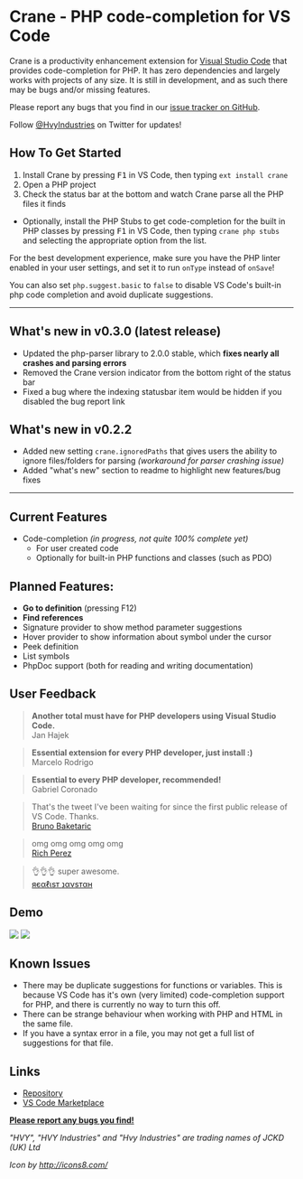 # Crane - PHP code-completion for VS Code

Crane is a productivity enhancement extension for [Visual Studio Code](http://code.visualstudio.com) that provides code-completion for PHP. It has zero dependencies and largely works with projects of any size. It is still in development, and as such there may be bugs and/or missing features.

Please report any bugs that you find in our [issue tracker on GitHub](https://github.com/HvyIndustries/crane/issues).

Follow [@HvyIndustries](https://twitter.com/HvyIndustries) on Twitter for updates!

## How To Get Started

1. Install Crane by pressing <kbd>F1</kbd> in VS Code, then typing `ext install crane`
2. Open a PHP project
3. Check the status bar at the bottom and watch Crane parse all the PHP files it finds

- Optionally, install the PHP Stubs to get code-completion for the built in PHP classes by pressing <kbd>F1</kbd> in VS Code, then typing `crane php stubs` and selecting the appropriate option from the list.

For the best development experience, make sure you have the PHP linter enabled in your user settings, and set it to run `onType` instead of `onSave`!

You can also set `php.suggest.basic` to `false` to disable VS Code's built-in php code completion and avoid duplicate suggestions.

---

## What's new in v0.3.0 (latest release)

- Updated the php-parser library to 2.0.0 stable, which **fixes nearly all crashes and parsing errors**
- Removed the Crane version indicator from the bottom right of the status bar
- Fixed a bug where the indexing statusbar item would be hidden if you disabled the bug report link

## What's new in v0.2.2

- Added new setting `crane.ignoredPaths` that gives users the ability to ignore files/folders for parsing _(workaround for parser crashing issue)_
- Added "what's new" section to readme to highlight new features/bug fixes

---

## Current Features

- Code-completion _(in progress, not quite 100% complete yet)_
  - For user created code
  - Optionally for built-in PHP functions and classes (such as PDO)

## Planned Features:

* **Go to definition** (pressing F12)
* **Find references**
* Signature provider to show method parameter suggestions
* Hover provider to show information about symbol under the cursor
* Peek definition
* List symbols
* PhpDoc support (both for reading and writing documentation)

## User Feedback

> **Another total must have for PHP developers using Visual Studio Code.**  
> Jan Hajek

> **Essential extension for every PHP developer, just install :)**  
> Marcelo Rodrigo

> **Essential to every PHP developer, recommended!**  
> Gabriel Coronado

> That's the tweet I've been waiting for since the first public release of VS Code. Thanks.  
> [Bruno Baketaric](https://twitter.com/laphblog/status/719631906598449152)

> omg omg omg omg omg  
> [Rich Perez](https://twitter.com/imperez/status/719645661461921793)

> 👌👌👌 super awesome.  
> [яєαℓιѕт נανѕтαн](https://twitter.com/RHJOfficial/status/719630044310740992)

## Demo

![](http://i.imgur.com/7128zNV.png)
![](http://i.imgur.com/CT2S3yX.gif)

## Known Issues

* There may be duplicate suggestions for functions or variables. This is because VS Code has it's own (very limited) code-completion support for PHP, and there is currently no way to turn this off.
* There can be strange behaviour when working with PHP and HTML in the same file.
* If you have a syntax error in a file, you may not get a full list of suggestions for that file.

## Links

* [Repository](https://github.com/HvyIndustries/crane)
* [VS Code Marketplace](https://marketplace.visualstudio.com/items?itemName=HvyIndustries.crane)


**[Please report any bugs you find!](https://github.com/HvyIndustries/crane/issues)**


*"HVY", "HVY Industries" and "Hvy Industries" are trading names of JCKD (UK) Ltd*

*Icon by http://icons8.com/*
